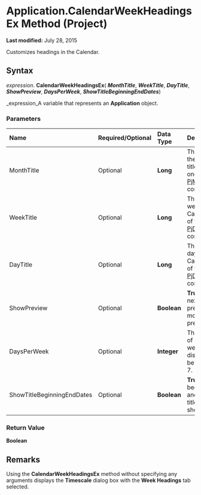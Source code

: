 
# Application.CalendarWeekHeadingsEx Method (Project)

 **Last modified:** July 28, 2015

Customizes headings in the Calendar.

## Syntax

 _expression_. **CalendarWeekHeadingsEx**( **_MonthTitle_**,  **_WeekTitle_**,  **_DayTitle_**,  **_ShowPreview_**,  **_DaysPerWeek_**,  **_ShowTitleBeginningEndDates_**)

 _expression_A variable that represents an  **Application** object.


### Parameters



|**Name**|**Required/Optional**|**Data Type**|**Description**|
|:-----|:-----|:-----|:-----|
|MonthTitle|Optional| **Long**|The format of the month title. Can be one of the  [PjMonthLabel](5d49cf70-e15e-3734-ae1c-267f5ae0f917.md) constants.|
|WeekTitle|Optional| **Long**|The format of week titles. Can be one of the  [PjDateLabel](ece69c4d-35fc-a795-8acb-1ff79df9fe1c.md) constants.|
|DayTitle|Optional| **Long**|The format of day titles. Can be one of the  [PjDayLabel](13bd572e-446a-f91d-ca6d-d759a3b79383.md) constants.|
|ShowPreview|Optional| **Boolean**| **True** if the next and previous months are previewed.|
|DaysPerWeek|Optional| **Integer**|The number of days per week to display. Can be set to 5 or 7.|
|ShowTitleBeginningEndDates|Optional| **Boolean**| **True** if the beginning and end date titles are shown.|

### Return Value

 **Boolean**


## Remarks

Using the  **CalendarWeekHeadingsEx** method without specifying any arguments displays the **Timescale** dialog box with the **Week Headings** tab selected.

